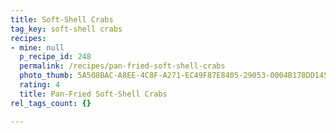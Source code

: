 ```yaml
---
title: Soft-Shell Crabs
tag_key: soft-shell crabs
recipes:
- mine: null
  p_recipe_id: 248
  permalink: /recipes/pan-fried-soft-shell-crabs
  photo_thumb: 5A508BAC-A8EE-4C8F-A271-EC49F87E8405-29053-0004B178DD145E01.jpg
  rating: 4
  title: Pan-Fried Soft-Shell Crabs
rel_tags_count: {}

---
```

